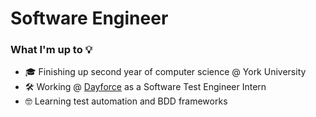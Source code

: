 # Software Engineer

### What I'm up to 💡

- 🎓 Finishing up second year of computer science @ York University
- 🛠 Working @ <a href="https://dayforce.com">Dayforce</a> as a Software Test Engineer Intern 
- 🤓 Learning test automation and BDD frameworks 
